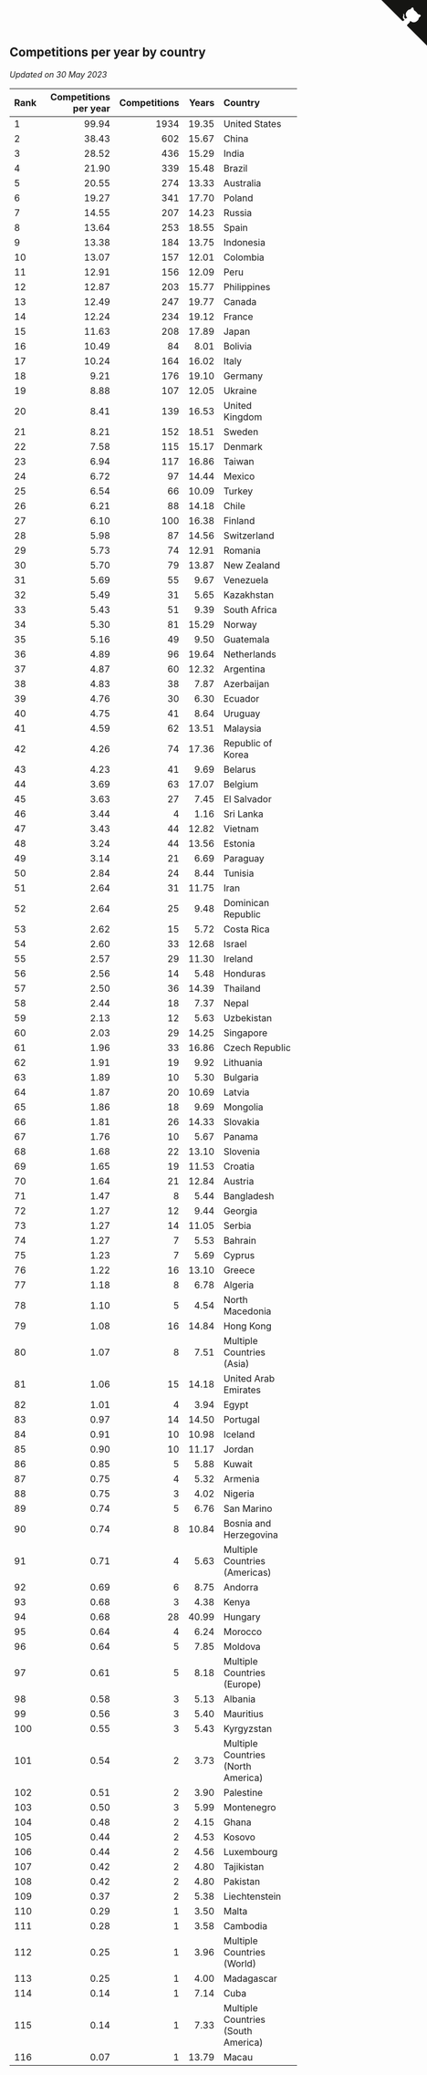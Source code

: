 ## Competitions per year by country

*Updated on 30 May 2023*

| Rank | Competitions per year | Competitions | Years | Country |
| :--- | ---: | ---: | ---: | :--- |
| 1 | 99.94 | 1934 | 19.35 | United States |
| 2 | 38.43 | 602 | 15.67 | China |
| 3 | 28.52 | 436 | 15.29 | India |
| 4 | 21.90 | 339 | 15.48 | Brazil |
| 5 | 20.55 | 274 | 13.33 | Australia |
| 6 | 19.27 | 341 | 17.70 | Poland |
| 7 | 14.55 | 207 | 14.23 | Russia |
| 8 | 13.64 | 253 | 18.55 | Spain |
| 9 | 13.38 | 184 | 13.75 | Indonesia |
| 10 | 13.07 | 157 | 12.01 | Colombia |
| 11 | 12.91 | 156 | 12.09 | Peru |
| 12 | 12.87 | 203 | 15.77 | Philippines |
| 13 | 12.49 | 247 | 19.77 | Canada |
| 14 | 12.24 | 234 | 19.12 | France |
| 15 | 11.63 | 208 | 17.89 | Japan |
| 16 | 10.49 | 84 | 8.01 | Bolivia |
| 17 | 10.24 | 164 | 16.02 | Italy |
| 18 | 9.21 | 176 | 19.10 | Germany |
| 19 | 8.88 | 107 | 12.05 | Ukraine |
| 20 | 8.41 | 139 | 16.53 | United Kingdom |
| 21 | 8.21 | 152 | 18.51 | Sweden |
| 22 | 7.58 | 115 | 15.17 | Denmark |
| 23 | 6.94 | 117 | 16.86 | Taiwan |
| 24 | 6.72 | 97 | 14.44 | Mexico |
| 25 | 6.54 | 66 | 10.09 | Turkey |
| 26 | 6.21 | 88 | 14.18 | Chile |
| 27 | 6.10 | 100 | 16.38 | Finland |
| 28 | 5.98 | 87 | 14.56 | Switzerland |
| 29 | 5.73 | 74 | 12.91 | Romania |
| 30 | 5.70 | 79 | 13.87 | New Zealand |
| 31 | 5.69 | 55 | 9.67 | Venezuela |
| 32 | 5.49 | 31 | 5.65 | Kazakhstan |
| 33 | 5.43 | 51 | 9.39 | South Africa |
| 34 | 5.30 | 81 | 15.29 | Norway |
| 35 | 5.16 | 49 | 9.50 | Guatemala |
| 36 | 4.89 | 96 | 19.64 | Netherlands |
| 37 | 4.87 | 60 | 12.32 | Argentina |
| 38 | 4.83 | 38 | 7.87 | Azerbaijan |
| 39 | 4.76 | 30 | 6.30 | Ecuador |
| 40 | 4.75 | 41 | 8.64 | Uruguay |
| 41 | 4.59 | 62 | 13.51 | Malaysia |
| 42 | 4.26 | 74 | 17.36 | Republic of Korea |
| 43 | 4.23 | 41 | 9.69 | Belarus |
| 44 | 3.69 | 63 | 17.07 | Belgium |
| 45 | 3.63 | 27 | 7.45 | El Salvador |
| 46 | 3.44 | 4 | 1.16 | Sri Lanka |
| 47 | 3.43 | 44 | 12.82 | Vietnam |
| 48 | 3.24 | 44 | 13.56 | Estonia |
| 49 | 3.14 | 21 | 6.69 | Paraguay |
| 50 | 2.84 | 24 | 8.44 | Tunisia |
| 51 | 2.64 | 31 | 11.75 | Iran |
| 52 | 2.64 | 25 | 9.48 | Dominican Republic |
| 53 | 2.62 | 15 | 5.72 | Costa Rica |
| 54 | 2.60 | 33 | 12.68 | Israel |
| 55 | 2.57 | 29 | 11.30 | Ireland |
| 56 | 2.56 | 14 | 5.48 | Honduras |
| 57 | 2.50 | 36 | 14.39 | Thailand |
| 58 | 2.44 | 18 | 7.37 | Nepal |
| 59 | 2.13 | 12 | 5.63 | Uzbekistan |
| 60 | 2.03 | 29 | 14.25 | Singapore |
| 61 | 1.96 | 33 | 16.86 | Czech Republic |
| 62 | 1.91 | 19 | 9.92 | Lithuania |
| 63 | 1.89 | 10 | 5.30 | Bulgaria |
| 64 | 1.87 | 20 | 10.69 | Latvia |
| 65 | 1.86 | 18 | 9.69 | Mongolia |
| 66 | 1.81 | 26 | 14.33 | Slovakia |
| 67 | 1.76 | 10 | 5.67 | Panama |
| 68 | 1.68 | 22 | 13.10 | Slovenia |
| 69 | 1.65 | 19 | 11.53 | Croatia |
| 70 | 1.64 | 21 | 12.84 | Austria |
| 71 | 1.47 | 8 | 5.44 | Bangladesh |
| 72 | 1.27 | 12 | 9.44 | Georgia |
| 73 | 1.27 | 14 | 11.05 | Serbia |
| 74 | 1.27 | 7 | 5.53 | Bahrain |
| 75 | 1.23 | 7 | 5.69 | Cyprus |
| 76 | 1.22 | 16 | 13.10 | Greece |
| 77 | 1.18 | 8 | 6.78 | Algeria |
| 78 | 1.10 | 5 | 4.54 | North Macedonia |
| 79 | 1.08 | 16 | 14.84 | Hong Kong |
| 80 | 1.07 | 8 | 7.51 | Multiple Countries (Asia) |
| 81 | 1.06 | 15 | 14.18 | United Arab Emirates |
| 82 | 1.01 | 4 | 3.94 | Egypt |
| 83 | 0.97 | 14 | 14.50 | Portugal |
| 84 | 0.91 | 10 | 10.98 | Iceland |
| 85 | 0.90 | 10 | 11.17 | Jordan |
| 86 | 0.85 | 5 | 5.88 | Kuwait |
| 87 | 0.75 | 4 | 5.32 | Armenia |
| 88 | 0.75 | 3 | 4.02 | Nigeria |
| 89 | 0.74 | 5 | 6.76 | San Marino |
| 90 | 0.74 | 8 | 10.84 | Bosnia and Herzegovina |
| 91 | 0.71 | 4 | 5.63 | Multiple Countries (Americas) |
| 92 | 0.69 | 6 | 8.75 | Andorra |
| 93 | 0.68 | 3 | 4.38 | Kenya |
| 94 | 0.68 | 28 | 40.99 | Hungary |
| 95 | 0.64 | 4 | 6.24 | Morocco |
| 96 | 0.64 | 5 | 7.85 | Moldova |
| 97 | 0.61 | 5 | 8.18 | Multiple Countries (Europe) |
| 98 | 0.58 | 3 | 5.13 | Albania |
| 99 | 0.56 | 3 | 5.40 | Mauritius |
| 100 | 0.55 | 3 | 5.43 | Kyrgyzstan |
| 101 | 0.54 | 2 | 3.73 | Multiple Countries (North America) |
| 102 | 0.51 | 2 | 3.90 | Palestine |
| 103 | 0.50 | 3 | 5.99 | Montenegro |
| 104 | 0.48 | 2 | 4.15 | Ghana |
| 105 | 0.44 | 2 | 4.53 | Kosovo |
| 106 | 0.44 | 2 | 4.56 | Luxembourg |
| 107 | 0.42 | 2 | 4.80 | Tajikistan |
| 108 | 0.42 | 2 | 4.80 | Pakistan |
| 109 | 0.37 | 2 | 5.38 | Liechtenstein |
| 110 | 0.29 | 1 | 3.50 | Malta |
| 111 | 0.28 | 1 | 3.58 | Cambodia |
| 112 | 0.25 | 1 | 3.96 | Multiple Countries (World) |
| 113 | 0.25 | 1 | 4.00 | Madagascar |
| 114 | 0.14 | 1 | 7.14 | Cuba |
| 115 | 0.14 | 1 | 7.33 | Multiple Countries (South America) |
| 116 | 0.07 | 1 | 13.79 | Macau |


<a href="https://github.com/JustinTimeCuber/wca_statistics" class="github-corner" aria-label="View source on Github"><svg width="80" height="80" viewBox="0 0 250 250" style="fill:#151513; color:#fff; position: absolute; top: 0; border: 0; right: 0;" aria-hidden="true"><path d="M0,0 L115,115 L130,115 L142,142 L250,250 L250,0 Z"></path><path d="M128.3,109.0 C113.8,99.7 119.0,89.6 119.0,89.6 C122.0,82.7 120.5,78.6 120.5,78.6 C119.2,72.0 123.4,76.3 123.4,76.3 C127.3,80.9 125.5,87.3 125.5,87.3 C122.9,97.6 130.6,101.9 134.4,103.2" fill="currentColor" style="transform-origin: 130px 106px;" class="octo-arm"></path><path d="M115.0,115.0 C114.9,115.1 118.7,116.5 119.8,115.4 L133.7,101.6 C136.9,99.2 139.9,98.4 142.2,98.6 C133.8,88.0 127.5,74.4 143.8,58.0 C148.5,53.4 154.0,51.2 159.7,51.0 C160.3,49.4 163.2,43.6 171.4,40.1 C171.4,40.1 176.1,42.5 178.8,56.2 C183.1,58.6 187.2,61.8 190.9,65.4 C194.5,69.0 197.7,73.2 200.1,77.6 C213.8,80.2 216.3,84.9 216.3,84.9 C212.7,93.1 206.9,96.0 205.4,96.6 C205.1,102.4 203.0,107.8 198.3,112.5 C181.9,128.9 168.3,122.5 157.7,114.1 C157.9,116.9 156.7,120.9 152.7,124.9 L141.0,136.5 C139.8,137.7 141.6,141.9 141.8,141.8 Z" fill="currentColor" class="octo-body"></path></svg></a><style>.github-corner:hover .octo-arm{animation:octocat-wave 560ms ease-in-out}@keyframes octocat-wave{0%,100%{transform:rotate(0)}20%,60%{transform:rotate(-25deg)}40%,80%{transform:rotate(10deg)}}@media (max-width:500px){.github-corner:hover .octo-arm{animation:none}.github-corner .octo-arm{animation:octocat-wave 560ms ease-in-out}}</style>
